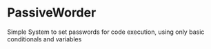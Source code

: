 # PassiveWorder
Simple System to set passwords for code execution, using only basic conditionals and variables
